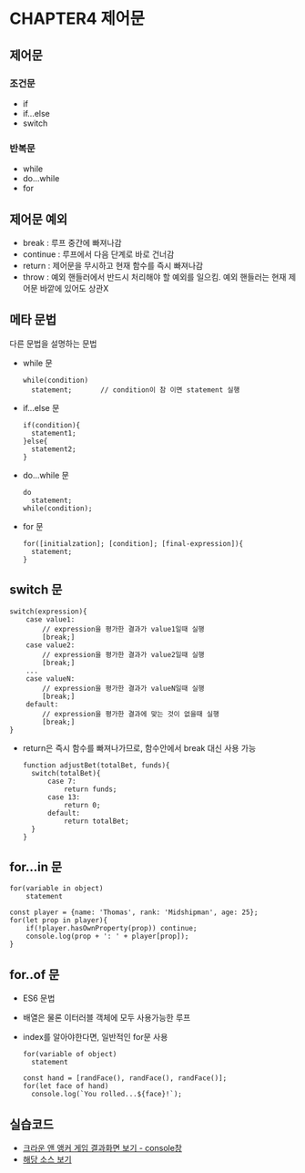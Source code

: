# CHAPTER4 제어문

## 제어문

### 조건문

* if
* if...else
* switch

### 반복문

* while
* do...while
* for

## 제어문 예외

* break : 루프 중간에 빠져나감
* continue : 루프에서 다음 단계로 바로 건너감
* return : 제어문을 무시하고 현재 함수를 즉시 빠져나감
* throw : 예외 핸들러에서 반드시 처리해야 할 예외를 일으킴. 예외 핸들러는 현재 제어문 바깥에 있어도 상관X

## 메타 문법

다른 문법을 설명하는 문법

* while 문

  ```text
  while(condition)
    statement;       // condition이 참 이면 statement 실행
  ```

* if...else 문

  ```text
  if(condition){
    statement1;
  }else{
    statement2;
  }
  ```

* do...while 문

  ```text
  do
    statement;
  while(condition);
  ```

* for 문

  ```text
  for([initialzation]; [condition]; [final-expression]){
    statement;
  }
  ```

## switch 문

```text
switch(expression){
    case value1:
        // expression을 평가한 결과가 value1일때 실행
        [break;]
    case value2:
        // expression을 평가한 결과가 value2일때 실행
        [break;]
    ...
    case valueN:
        // expression을 평가한 결과가 valueN일때 실행
        [break;]
    default:
        // expression을 평가한 결과에 맞는 것이 없을때 실행
        [break;]
}
```

* return은 즉시 함수를 빠져나가므로, 함수안에서 break 대신 사용 가능

  ```text
  function adjustBet(totalBet, funds){
    switch(totalBet){
        case 7:
            return funds;
        case 13:
            return 0;
        default:
            return totalBet;
    }
  }
  ```

## for...in 문

```text
for(variable in object)
    statement
```

```text
const player = {name: 'Thomas', rank: 'Midshipman', age: 25};
for(let prop in player){
    if(!player.hasOwnProperty(prop)) continue;
    console.log(prop + ': ' + player[prop]);
}
```

## for..of 문

* ES6 문법
* 배열은 물론 이터러블 객체에 모두 사용가능한 루프
* index를 알아야한다면, 일반적인 for문 사용

  ```text
  for(variable of object)
    statement
  ```

  ```text
  const hand = [randFace(), randFace(), randFace()];
  for(let face of hand)
    console.log(`You rolled...${face}!`);
  ```

## 실습코드

* [크라운 앤 앵커 게임 결과화면 보기 - console창](https://yeony1011.github.io/2019script_ex/learning-javascript/chapter4/index.html)
* [해당 소스 보기](https://github.com/yeony1011/2019script_ex/blob/master/learning-javascript/chapter4/js/main.js)

